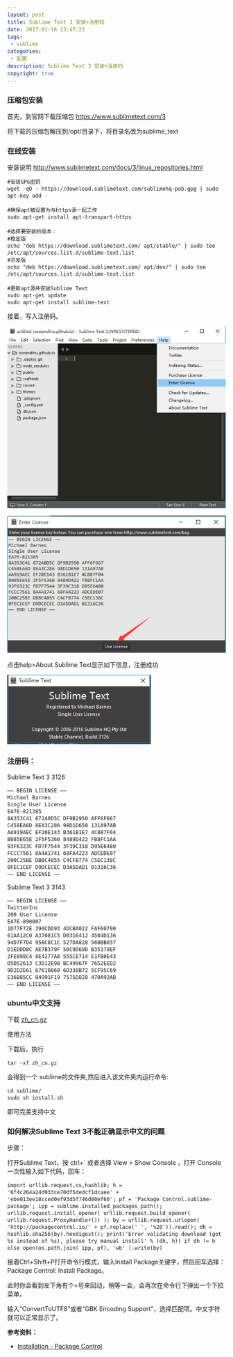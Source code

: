 ```yaml
---
layout: post
title: Sublime Text 3 安装+注册码
date: 2017-01-18 13:47:23
tags:
 - sublime
categories:
 - 配置
description: Sublime Text 3 安装+注册码
copyright: true
---
```


### 压缩包安装

首先，到官网下载压缩包 https://www.sublimetext.com/3

将下载的压缩包解压到/opt/目录下，将目录名改为sublime_text

### 在线安装

安装说明 http://www.sublimetext.com/docs/3/linux_repositories.html

```
#安装GPG密钥
wget -qO - https://download.sublimetext.com/sublimehq-pub.gpg | sudo apt-key add -

#确保apt被设置为与https源一起工作
sudo apt-get install apt-transport-https

#选择要安装的版本：
#稳定版
echo "deb https://download.sublimetext.com/ apt/stable/" | sudo tee /etc/apt/sources.list.d/sublime-text.list
#开发版
echo "deb https://download.sublimetext.com/ apt/dev/" | sudo tee /etc/apt/sources.list.d/sublime-text.list

#更新apt源并安装Sublime Text
sudo apt-get update
sudo apt-get install sublime-text
```

接着，写入注册码。

![](/uploads/2017-01-18/2.png)

![](/uploads/2017-01-18/3.png)

点击help>About Sublime Text显示如下信息，注册成功

![](/uploads/2017-01-18/1.png)

### 注册码：

Sublime Text 3 3126
```
—– BEGIN LICENSE —–
Michael Barnes
Single User License
EA7E-821385
8A353C41 872A0D5C DF9B2950 AFF6F667
C458EA6D 8EA3C286 98D1D650 131A97AB
AA919AEC EF20E143 B361B1E7 4C8B7F04
B085E65E 2F5F5360 8489D422 FB8FC1AA
93F6323C FD7F7544 3F39C318 D95E6480
FCCC7561 8A4A1741 68FA4223 ADCEDE07
200C25BE DBBC4855 C4CFB774 C5EC138C
0FEC1CEF D9DCECEC D3A5DAD1 01316C36
—— END LICENSE ——
```
Sublime Text 3 3143
```
—– BEGIN LICENSE —–
TwitterInc
200 User License
EA7E-890007
1D77F72E 390CDD93 4DCBA022 FAF60790
61AA12C0 A37081C5 D0316412 4584D136
94D7F7D4 95BC8C1C 527DA828 560BB037
D1EDDD8C AE7B379F 50C9D69D B35179EF
2FE898C4 8E4277A8 555CE714 E1FB0E43
D5D52613 C3D12E98 BC49967F 7652EED2
9D2D2E61 67610860 6D338B72 5CF95C69
E36B85CC 84991F19 7575D828 470A92AB
—— END LICENSE ——
```

### ubuntu中文支持

下载 [zh_cn.gz](/uploads/2017-01-18/zh_cn.gz)

使用方法

下载后，执行

    tar -xf zh_cn.gz 

会得到一个 sublime的文件夹,然后进入该文件夹内运行命令:

	cd sublime/
    sudo sh install.sh

即可完美支持中文

### 如何解决Sublime Text 3不能正确显示中文的问题

步骤：

打开Sublime Text，按 ctrl+` 或者选择 View > Show Console ，打开 Console 一次性输入如下代码，回车：

```
import urllib.request,os,hashlib; h = '6f4c264a24d933ce70df5dedcf1dcaee' + 'ebe013ee18cced0ef93d5f746d80ef60'; pf = 'Package Control.sublime-package'; ipp = sublime.installed_packages_path(); urllib.request.install_opener( urllib.request.build_opener( urllib.request.ProxyHandler()) ); by = urllib.request.urlopen( 'http://packagecontrol.io/' + pf.replace(' ', '%20')).read(); dh = hashlib.sha256(by).hexdigest(); print('Error validating download (got %s instead of %s), please try manual install' % (dh, h)) if dh != h else open(os.path.join( ipp, pf), 'wb' ).write(by)
```

接着Ctrl+Shift+P打开命令行模式，输入Install Package关键字，然后回车选择：Package Control: Install Package。

此时你会看到左下角有个=号来回动，稍等一会，会再次在命令行下弹出一个下拉菜单。

输入“ConvertToUTF8”或者“GBK Encoding Support”，选择匹配项。中文字符就可以正常显示了。

__参考资料：__

+ [Installation - Package Control](https://packagecontrol.io/installation)